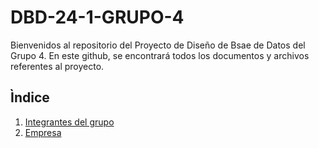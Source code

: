 # DBD-24-1-GRUPO-4
Bienvenidos al repositorio del Proyecto de Diseño de Bsae de Datos del Grupo 4. En este github, se encontrará todos los documentos y archivos referentes al proyecto.
## Ìndice
1. [Integrantes del grupo](01.Integrantes)
2. [Empresa](0.2_Empresa)

